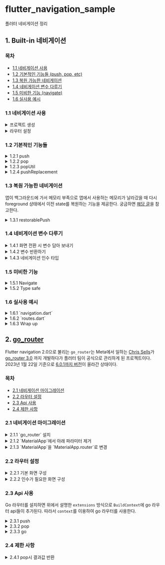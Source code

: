 # flutter_navigation_sample

플러터 네비게이션 정리

## 1. Built-in 네비게이션

### 목차

- [1.1 네비게이션 사용](https://github.com/hyochan/flutter_navigation_sample#11-%EB%84%A4%EB%B9%84%EA%B2%8C%EC%9D%B4%EC%85%98-%EC%82%AC%EC%9A%A9)
- [1.2 기본적인 기능들 (push, pop, etc)](https://github.com/hyochan/flutter_navigation_sample#12-%EA%B8%B0%EB%B3%B8%EC%A0%81%EC%9D%B8-%EA%B8%B0%EB%8A%A5%EB%93%A4)
- [1.3 복원 가능한 네비게이션](https://github.com/hyochan/flutter_navigation_sample#13-%EB%B3%B5%EC%9B%90-%EA%B0%80%EB%8A%A5%ED%95%9C-%EB%84%A4%EB%B9%84%EA%B2%8C%EC%9D%B4%EC%85%98)
- [1.4 네비게이션 변수 다루기](https://github.com/hyochan/flutter_navigation_sample#14-%EB%84%A4%EB%B9%84%EA%B2%8C%EC%9D%B4%EC%85%98-%EB%B3%80%EC%88%98-%EB%8B%A4%EB%A3%A8%EA%B8%B0)
- [1.5 미비한 기능 (navigate)](https://github.com/hyochan/flutter_navigation_sample#15-%EB%AF%B8%EB%B9%84%ED%95%9C-%EA%B8%B0%EB%8A%A5)
- [1.6 실사용 예시](https://github.com/hyochan/flutter_navigation_sample#16-%EC%8B%A4%EC%82%AC%EC%9A%A9-%EC%98%88%EC%8B%9C)

### 1.1 네비게이션 사용

<details>
<summary>프로젝트 생성</summary>

  ```sh
  flutter create flutter_navigation_sample
  ```
</details>

<details>
<summary>라우터 설정</summary>

  ```dart
  return MaterialApp(
    initialRoute: 'home',
    routes: {
      'settings': (context) => const Settings(title: '설정'),
      'home': (context) => const Home(title: '홈'),
    },
  );
  ```
</details>


### 1.2 기본적인 기능들

<details>
<summary>1.2.1 push</summary>

  화면 이동시 사용한다. 스택으로 화면을 쌓는다.

  ```dart
  Navigator.of(context).push(
    MaterialPageRoute(
      builder: (context) => const Settings(title: '설정'),
    ),
  );
  ```

  <details>
  <summary>Named route</summary>

  ```dart
  Navigator.of(context).pushNamed('settings', arguments: null);
  ```
  > Named route에서는 arguments를 보내기 위해서 특별히 `arguments` 파라미터를 제공한다.
  </details>
</details>

<details>
<summary>1.2.2 pop</summary>

  뒤로가기. 현재 화면을 날린다.

  ```dart
  Navigator.of(context).pop();
  ```
</details>

<details>
<summary>1.2.3 popUtil</summary>

  [React Navigation의 reset](https://reactnavigation.org/docs/navigation-prop/#reset)과 유사하다.

  ```dart
  Navigator.popUntil(
    context,
    (route) {
      return route.settings.name == '/$routeName';
    },
  );
  ```

  ```dart
  Navigator.of(context).popUntil((route) => route.isFirst);
  ```
</details>

<details>
<summary>1.2.4 pushReplacement</summary>

  화면 이동시 사용한다. 현재 화면을 비우고 넘어간다. [React navigation의 replace](https://reactnavigation.org/docs/stack-actions/#replace)와 유사하다.

  ```dart
  Navigator.pushReplacement<T, TO>(
    context,
    MaterialPageRoute(
      builder: (context) => screen,
    ),
  );
  ```

  <details>
  <summary>Named route</summary>

  ```dart
  Navigator.of(context).pushReplacementNamed('/$routeName', arguments: arguments);
  ```
  </details>
</details>


### 1.3 복원 가능한 네비게이션
앱이 백그라운드에 가서 메모리 부족으로 앱에서 사용하는 메모리가 날라갔을 때 다시 foreground 상태에서 이전 state를 복원하는 기능을 제공한다. 궁금하면 [해당 글](https://itnext.io/state-restoration-in-flutter-b6030b95a4d4)을 참고한다.

<details>
<summary>1.3.1 restorablePush</summary>

  화면 이동시 사용한다. 스택으로 화면을 쌓는다.

  ```dart
  Navigator.of(context).restorablePush(
    (context, arguments) => MaterialPageRoute(
      builder: (context) => const Settings(title: '설정'),
    ),
  );
  ```

  <details>
  <summary>Named route</summary>

  ```dart
  Navigator.of(context).restorablePushNamed(
    '/settings',
    arguments: null,
  );
  ```
  </details>

  > `restorablePush`외에도 `restorablePushAndRemoveUntil`, `restorablePushNamed`, `restorablePushReplacement`, `restorablePushNamed` 등 기본 기능에 있는 모든 것들이 지원된다. **Restorable**을 사용시 주의해야할 부분은 argument들이 `primitive` 타입이어야 한다. 이는 **[React Navigation에서 권장하는 parameter]** 들과 동일하다.
</details>

### 1.4 네비게이션 변수 다루기

<details>
<summary>1.4.1 화면 전환 시 변수 담아 보내기</summary>

  화면 이동시 대상 화면에 필요한 arguments를 담으면 된다. 아래 예시 같은 경우 `title`을 전달한다.

  ```dart
  Navigator.of(context).push(
    MaterialPageRoute(
      builder: (context) => const Settings(title: '설정'),
    ),
  );
  ```
  
  Named route의 경우 추가적으로 `arguments` 파라미터가 제공되며 이를 사용하면 된다.
  아래와 같은 경우 `SettingsArguments`를 따로 지정한다.

  ```dart
  Navigator.of(context).pushNamed(
    'settings',
    arguments: SettingsArguments(title: '설정'),
  );
  ```
</details>

<details>
<summary>1.4.2 변수 반환하기</summary>

  <details>
  <summary><span style="color: #47498A">1.4.2.1 화면으로부터 반환</span></summary>

  Flutter 같은 경우 대상 화면으로부터 결과값을 받을 수 있음. 대상 화면으로 전환하면서 `await` 문을 써서 결과 반환을 기다린다. 대상 화면에서는 `pop`과 동시에 추가 arguments를 반환한다.

  ```dart
  /// 소스 화면
  var result = await Navigator.of(context).push(
    MaterialPageRoute(
      builder: (context) => const Settings(title: '설정'),
    ),
  );

  /// 대상 화면
  Navigation.of(context).pop(context, '결과값');
  ```
  </details>

  <details>
  <summary><span style="color: #47498A">1.4.2.1 콜백으로 결과 받아오기</span></summary>

  화면에서 리턴되는 값을 통해 값을 받아올 수도 있지만 콜백 함수로도 값을 받아올 수 있다.

  ```dart
  var result = await Navigator.of(context).push(
    MaterialPageRoute(
      builder: (context) => const Settings(
        title: '설정',
        callback: (result) => print('결과값: $result'),
      ),
    ),
  );
  ```

  위에서 유의할 부분은 해당 화면의 `state` 변경을 시도하는 경우 `mounted` 된 상태를 확인해야 한다. 플러터에서는 화면이 `dispose` 되는 상황에 대해 `state`를 변경하기 전에 이를 확인하는 예외를 처리하는 것이 좋다.

  ```dart
  var result = await Navigator.of(context).push(
    MaterialPageRoute(
      builder: (context) => const Settings(
        title: '설정',
        callback: (result) => mounted ? setState(() => value = result) : null,
      ),
    ),
  );
  ```
  </details>
</details>

<details>
<summary>1.4.3 네비게이션 인수 타입</summary>

  - 플러터의 경우 React Navigation에서 권장하는 것과 달리 primitive 타입만 인수로 보내주지 않는다.
  - 클래스나 함수도 같이 보내지지만 JS에서와는 다르게 주소값이 들어가기 때문에 대상 화면에서 변경된 클래스 변수들의 값이 부모 화면에서 변경이 된다.

    <img src="https://user-images.githubusercontent.com/27461460/213905632-2856b138-3a96-489c-9c0e-4b3dab79a6de.gif" width="200">

</details>

### 1.5 미비한 기능

<details>
<summary>1.5.1 Navigate</summary>

  [React Navigation의 navigate](https://reactnavigation.org/docs/navigation-prop/#navigate)와 같은 함수가 없음. 이럴 경우 아래와 같이 사용한다.

  ```dart
  Navigator.of(context).pushNamedAndRemoveUntil(
    '/$routeName',
    (route) =>
        route.isCurrent && route.settings.name == routeName ? false : true,
    arguments: arguments,
  );
  ```
</details>

<details>
<summary>1.5.2 Type safe</summary>

  `import` 문을 줄이기 위해서 named route를 선호하지만 이는 type safe 하지 않는다.

  - 아래와 같이 `enum`으로 화면명을 관리한다.
    ```dart
    enum AppRoute {
      home,
      settings
    }
    ```

  <details>
  <summary>1.5.2.1 With extensions</summary>

  `import` 문을 줄이기 위해서 named route를 선호하지만 이는 type safe 하지 않음.

  - 아래와 같이 `enum`으로 화면명을 관리한다.
    ```dart
    enum AppRoute {
      home,
      settings
    }
    ```

  - `Typescript`와는 다르게 `dartlang`에는 enum을 매핑해서 사용할 수가 없다. 하지만 Flutter web을 사용한다고 가정하였을 때 해당 route는 `/homeMore`, `/userDetails` 등 `camelCase`로 나타나게 되고 이러한 URL 명칭은 개발자들에게 익숙하지 않다. 이런 문제를 `dart`에서는 `C#`에 있는 [extension methods](https://dart.dev/guides/language/extension-methods)를 사용하여 해결 할 수 있다.

    ```dart
    extension RouteName on AppRoute {
      String get name => describeEnum(this);

      /// Convert to `lower-snake-case` format.
      String get path {
        var exp = RegExp(r'(?<=[a-z])[A-Z]');
        var result =
            name.replaceAllMapped(exp, (m) => '-${m.group(0)}').toLowerCase();
        return result;
      }

      /// Convert to `lower-snake-case` format with `/`.
      String get fullPath {
        if (isRoot) return '/';

        var exp = RegExp(r'(?<=[a-z])[A-Z]');
        var result =
            name.replaceAllMapped(exp, (m) => '-${m.group(0)}').toLowerCase();
        return '/$result';
      }
    }
    ```
    
    위와 같이 extension을 달면 `AppRoute.homeDetails.path`는 `/home-details`로 치환된다.
  </details>
</details>


### 1.6 실사용 예시

<details>
  <summary>1.6.1 `navigation.dart`</summary>

  Flutter navigator를 호출하는 코드가 다소 길어서 `navigation.dart`에 자주쓰는 함수를 정의한다.

  ```dart
  import 'dart:async';
  import 'package:flutter/material.dart';

  typedef NavigationArguments<T> = T;

  class _Navigation {
    factory _Navigation() {
      return _singleton;
    }

    _Navigation._internal();
    static final _Navigation _singleton = _Navigation._internal();

    Future<dynamic> push(BuildContext context, String routeName,
        {bool reset = false, NavigationArguments? arguments}) {
      if (reset) {
        return Navigator.pushNamedAndRemoveUntil(
          context,
          '/$routeName',
          ModalRoute.withName('/$routeName'),
          arguments: arguments,
        );
      }

      return Navigator.of(context).pushNamed('/$routeName', arguments: arguments);
    }

    void pop<T extends dynamic>(
      BuildContext context, {
      T? params,
    }) {
      return Navigator.pop(context, params);
    }

    void popUtil(
      BuildContext context,
      String routeName,
    ) {
      return Navigator.popUntil(
        context,
        (route) {
          return route.settings.name == '/$routeName';
        },
      );
    }
  }

  var navigation = _Navigation();
  ```
</details>

<details>
<summary>1.6.2 `routes.dart`</summary>

  routes에 들어가는 내용을 별도 파일로 관리한다.
  ```dart
  import 'package:flutter/foundation.dart';
  import 'package:flutter/material.dart';
  import 'package:flutter_navigation_sample/exception.dart';

  import './home.dart' show Home;
  import './settings.dart' show Settings, SettingsArguments;

  enum AppRoute {
    home,
    settings,
  }

  extension RouteName on AppRoute {
    String get name => describeEnum(this);

    /// Convert to `lower-snake-case` format.
    String get path {
      var exp = RegExp(r'(?<=[a-z])[A-Z]');
      var result =
          name.replaceAllMapped(exp, (m) => '-${m.group(0)}').toLowerCase();
      return result;
    }

    /// Convert to `lower-snake-case` format with `/`.
    String get fullPath {
      var exp = RegExp(r'(?<=[a-z])[A-Z]');
      var result =
          name.replaceAllMapped(exp, (m) => '-${m.group(0)}').toLowerCase();
      return '/$result';
    }
  }

  final routes = {
    AppRoute.settings.fullPath: (context) => const Home(),
    // Note that routes with args are written in [onGenerateRoute] below.
  };

  MaterialPageRoute onGenerateRoute(RouteSettings settings) {
    // If you push the PassArguments route
    if (settings.name == AppRoute.settings.fullPath) {
      var args = settings.arguments as SettingsArguments;

      return MaterialPageRoute(builder: (context) {
        return Settings(
          title: args.title,
          person: args.person,
        );
      });
    }

    throw NotFoundException(cause: 'Route not found: ${settings.name}');
  }
  ```
</details>

<details>
  <summary>1.6.3 Wrap up</summary>

  아래와 같은 형태로 네비게이션을 이용한다.

  ```dart
  navigation.push(
    context,
    AppRoute.settings.path,
    arguments: SettingsArguments(
      title: '설정',
      person: person,
    ),
  );
  ```
</details>

## 2. [go_router](https://pub.dev/packages/go_router)

Flutter navigation 2.0으로 불리는 `go_router`는 Meta에서 일하는 [Chris Sells](https://github.com/csells)가 [go_router 3.0](https://github.com/csells/go_router) 까지 개발하다가 플러터 팀이 공식으로 관리하게 된 프로젝트이다. 2023년 1월 22일 기준으로 [6.0.1까지 버전](https://pub.dev/packages/go_router)이 올라간 상태이다.

### 목차

- [2.1 네비게이션 마이그레이션](https://github.com/hyochan/flutter_navigation_sample/tree/feat/go_router#21-%EB%84%A4%EB%B9%84%EA%B2%8C%EC%9D%B4%EC%85%98-%EB%A7%88%EC%9D%B4%EA%B7%B8%EB%A0%88%EC%9D%B4%EC%85%98)
- [2.2 라우터 설정](https://github.com/hyochan/flutter_navigation_sample/tree/feat/go_router#22-%EB%9D%BC%EC%9A%B0%ED%84%B0-%EC%84%A4%EC%A0%95)
- [2.3 Api 사용](https://github.com/hyochan/flutter_navigation_sample/tree/feat/go_router#23-api-%EC%82%AC%EC%9A%A9)
- [2.4 제한 사항](https://github.com/hyochan/flutter_navigation_sample/tree/feat/go_router#24-%EC%A0%9C%ED%95%9C-%EC%82%AC%ED%95%AD)

### 2.1 네비게이션 마이그레이션

<details>
<summary>2.1.1 `go_router` 설치</summary>

```sh
flutter pub add go_router
```
</details>

<details>
<summary>2.1.2 `MaterialApp`에서 아래 파라미터 제거</summary>


~~home: const Home(title: 'Flutter Navigation'),~~

~~initialRoute: 'home',~~

~~routes: {}~~
</details>

<details>
<summary>2.1.3 `MaterialApp`을 `MaterialApp.router`로 변경</summary>


```dart
return MaterialApp.router(
  ...
```

> 마지막으로 `routerConfig` 파라미터에 라우터를 구성하면 되는데 이는 다음 `2.2`에서 확인한다.
</details>

### 2.2 라우터 설정

<details>
<summary>2.2.1 기본 화면 구성</summary>

  우선 화면 전환을 위해 `router_config.dart`에 화면을 구성한다.

  Go router 설정은 `routerConfig` 파라미터를 통해 진행한다. `router_config.dart`를 다음과 같이 구성한다.

  <details>
  <summary>`router_config.dart`</summary>

  기존에 navigation 1.0에서 `type-safe`하게 라우터를 구성한 것과 같이 `enum`을 활용하고 `GoRoutesName` `extension`를 달아서 라우터를 구성한다.

  ```dart
  import 'package:flutter/foundation.dart';
  import 'package:flutter/material.dart';
  import 'package:flutter_navigation_sample/settings.dart';
  import 'package:go_router/go_router.dart';

  import '../home.dart';

  final _rootNavigatorKey = GlobalKey<NavigatorState>();

  enum GoRoutes {
    home,
    settings,
  }

  extension GoRoutesName on GoRoutes {
    String get name => describeEnum(this);

    /// Convert to `lower-snake-case` format.
    String get path {
      var exp = RegExp(r'(?<=[a-z])[A-Z]');
      var result =
          name.replaceAllMapped(exp, (m) => '-${m.group(0)}').toLowerCase();
      return result;
    }

    /// Convert to `lower-snake-case` format with `/`.
    String get fullPath {
      var exp = RegExp(r'(?<=[a-z])[A-Z]');
      var result =
          name.replaceAllMapped(exp, (m) => '-${m.group(0)}').toLowerCase();
      return '/$result';
    }
  }

  final routerConfig = GoRouter(
    navigatorKey: _rootNavigatorKey,
    initialLocation: GoRoutes.home.fullPath,
    errorBuilder: (context, state) {
      return Padding(
        padding: const EdgeInsets.all(16),
        child: Text('Error: ${state.error}'),
      );
    },
    routes: <RouteBase>[
      GoRoute(
        name: GoRoutes.home.name,
        path: GoRoutes.home.fullPath,
        builder: (context, state) {
          return const Home();
        },
      ),
      GoRoute(
        name: GoRoutes.settings.name,
        path: '${GoRoutes.settings.fullPath}/:title',
        builder: (context, state) {
          var args = state.extra as SettingsArguments;

          return Settings(
            title: state.params['title']!,
            person: args.person,
          );
        },
      ),
    ],
  );
  ```

  - 선언적으로 화면들을 구성할 수 있는 것이 장점이며 이런 패턴은 [vue router](https://router.vuejs.org)와 유사하다.

  - 명시적으로 `path`에 선언되지 않은 파라미터를 가진 라우터들은 deep link에 제한이 있다.
  </details>
</details>

<details>
<summary>2.2.2 인수가 필요한 화면 구성</summary>

인수가 필요한 화면들을 `router_config.dart`에 구성할 때는 웹 router를 생각하며 구성하면 되는데 대표적으로 `params`, `queryParams`가 있다.

  <details>
  <summary>2.2.2.1 Params 화면 구성</summary>

  ```dart
  GoRoute(
    name: AppRoutes.settings.name,
    path: '${AppRoutes.settings.fullPath}/:id',
    builder: (context, state) {
      var id = state.params['id'] ?? '';

      return Settings(id: id);
    },
  ),
  ```
  </details>

  <details>
  <summary>2.2.2.2 Query params 화면 구성</summary>

  ```dart
  GoRoute(
    name: AppRoutes.settings.name,
    path: AppRoutes.settings.fullPath,
    builder: (context, state) {
      var id = state.queryParams['id'];

      return Settings(id: id);
    },
  ),
  ```
  </details>

  <details>
  <summary>2.2.2.3 Extra param</summary>

  ```dart
  GoRoute(
    name: AppRoutes.settings.name,
    path: AppRoutes.settings.fullPath,
    builder: (context, state) {
      var extra = state.extra as SettingsArguments;

      return Settings(title: extra.title, person: extra.person);
    },
  ),
  ```

  > Extra param을 쓰면 정적 URL을 사용할 수 없음에 유의한다.
  </details>

</details>

### 2.3 Api 사용

Go 라우터를 설치하면 위에서 설명한 `extensions` 방식으로 `BuildContext`에 go 라우터 api들이 추가된다. 따라서 `context`를 이용하여 go 라우터를 사용한다.



<details>
<summary>2.3.1 push</summary>

```dart
context.push(
  AppRoutes.settings.name,
);
```


```dart
context.pushNamed(
  AppRoutes.settings.name,
);
```

  <details>
  <summary>2.3.1.1 with params</summary>

  ```dart
  context.push(
    '${GoRoutes.settings.name}/settings?title=settings',
    extra: SettingsArguments(title: 'settings', person: person),
  );
  ```

  ```dart
  context.pushNamed(
    GoRoutes.settings.name,
    queryParams: {'title': 'settings'},
    params: { 'title': 'settings' },
    extra: SettingsArguments(title: '설정', person: person),
  );
  ```
  </details>
</details>

<details>
<summary>2.3.2 pop</summary>

```dart
context.pop();
```
</details>

<details>
<summary>2.3.3 go</summary>
`replace`와 동일하게 동작한다. 현재 화면을 새로운 링크를 가지는 화면으로 대체한다.

```dart
context.go(
  '${GoRoutes.settings.name}/settings?title=settings',
  extra: SettingsArguments(title: 'settings', person: person),
);
```

```dart
context.goNamed(
  GoRoutes.settings.name,
  queryParams: {'title': 'settings'},
  params: { 'title': 'settings' },
  extra: SettingsArguments(title: '설정', person: person),
);
```
</details>


### 2.4 제한 사항

<details>
<summary>2.4.1 pop시 결과값 반환</summary>

결과 값을 [1.4.2 변수 반환하기](https://github.com/hyochan/flutter_navigation_sample#14-%EB%84%A4%EB%B9%84%EA%B2%8C%EC%9D%B4%EC%85%98-%EB%B3%80%EC%88%98-%EB%8B%A4%EB%A3%A8%EA%B8%B0)에서 `1.4.2.1 화면으로부터 반환`이 현재 `6.0.1`에서 지원되지 않는다. 따라서 이런 경우 `1.4.2.1 콜백으로 결과 받아오기`를 고려해볼 수 있다.

```dart
onTapPost: () => context.pushNamed(
    AppRoutes.reply.name,
    params: {
      'id': post.id,
    },
    extra: PostArguments(
      post: post,
      onPostUpdated: (val) =>
          context.mounted ? post.value = val : null,
    ),
);
```

위와 같이 `extra`에 callback 함수 `onPostUpdated`를 통해서 하위 상태를 변경한다. 하지만 이럴 경우 state 변경 시 unmounted 위젯인지를 확인해주어서 오류를 예방해야 한다. 하지만 보시다시피 `extra`를 사용하기 위해 정적 URL을 사용할 수 없다. 위 제한사항을 해소하기 위해 [go_router_flow](https://pub.dev/packages/go_router_flow) 같은 패키지도 존재한다.

더 나은 대안으로는 React에서 했던 경험처럼 state를 공유해야 하는 위젯들을 `Provider`, `InheritedWidget` 등의 전역 스테이트로 관리하는 것이다.
</details>
